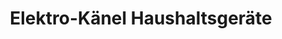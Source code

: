---
title: "Elektro-Känel Haushaltsgeräte"
url: /zwenkau/elektro-kaenel-haushaltsgeraete/
shop: Küchen
---